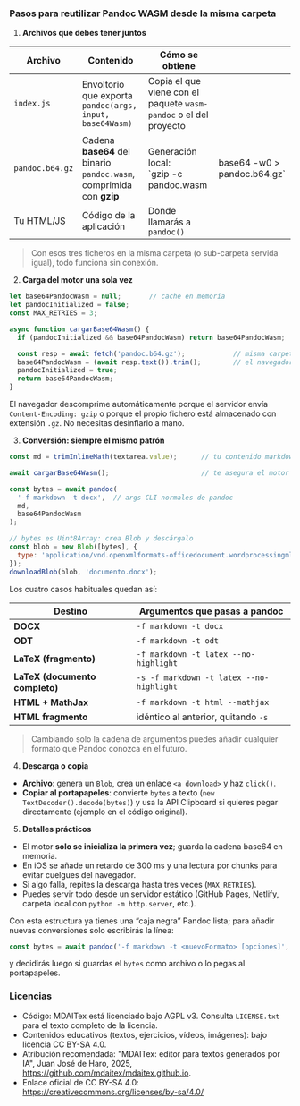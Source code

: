 ### Pasos para reutilizar Pandoc WASM desde la misma carpeta

1. **Archivos que debes tener juntos**

| Archivo         | Contenido                                                            | Cómo se obtiene                                                   |                              |
| --------------- | -------------------------------------------------------------------- | ----------------------------------------------------------------- | ---------------------------- |
| `index.js`      | Envoltorio que exporta `pandoc(args, input, base64Wasm)`             | Copia el que viene con el paquete `wasm-pandoc` o el del proyecto |                              |
| `pandoc.b64.gz` | Cadena **base64** del binario `pandoc.wasm`, comprimida con **gzip** | Generación local:<br>\`gzip -c pandoc.wasm                        | base64 -w0 > pandoc.b64.gz\` |
| Tu HTML/JS      | Código de la aplicación                                              | Donde llamarás a `pandoc()`                                       |                              |

> Con esos tres ficheros en la misma carpeta (o sub-carpeta servida igual), todo funciona sin conexión.

2. **Carga del motor una sola vez**

```js
let base64PandocWasm = null;       // cache en memoria
let pandocInitialized = false;
const MAX_RETRIES = 3;

async function cargarBase64Wasm() {
  if (pandocInitialized && base64PandocWasm) return base64PandocWasm;

  const resp = await fetch('pandoc.b64.gz');            // misma carpeta
  base64PandocWasm = (await resp.text()).trim();        // el navegador ya descomprime
  pandocInitialized = true;
  return base64PandocWasm;
}
```

El navegador descomprime automáticamente porque el servidor envía `Content-Encoding: gzip` o porque el propio fichero está almacenado con extensión `.gz`. No necesitas desinflarlo a mano.&#x20;

3. **Conversión: siempre el mismo patrón**

```js
const md = trimInlineMath(textarea.value);      // tu contenido markdown

await cargarBase64Wasm();                       // te asegura el motor en RAM

const bytes = await pandoc(
  '-f markdown -t docx',  // args CLI normales de pandoc
  md,
  base64PandocWasm
);

// bytes es Uint8Array: crea Blob y descárgalo
const blob = new Blob([bytes], {
  type: 'application/vnd.openxmlformats-officedocument.wordprocessingml.document'
});
downloadBlob(blob, 'documento.docx');
```

Los cuatro casos habituales quedan así:

| Destino                        | Argumentos que pasas a **pandoc**        |
| ------------------------------ | ---------------------------------------- |
| **DOCX**                       | `-f markdown -t docx`                    |
| **ODT**                        | `-f markdown -t odt`                     |
| **LaTeX (fragmento)**          | `-f markdown -t latex --no-highlight`    |
| **LaTeX (documento completo)** | `-s -f markdown -t latex --no-highlight` |
| **HTML + MathJax**             | `-f markdown -t html --mathjax`          |
| **HTML fragmento**             | idéntico al anterior, quitando `-s`      |

> Cambiando solo la cadena de argumentos puedes añadir cualquier formato que Pandoc conozca en el futuro.

4. **Descarga o copia**

* **Archivo**: genera un `Blob`, crea un enlace `<a download>` y haz `click()`.
* **Copiar al portapapeles**: convierte `bytes` a texto (`new TextDecoder().decode(bytes)`) y usa la API Clipboard si quieres pegar directamente (ejemplo en el código original).&#x20;

5. **Detalles prácticos**

* El motor **solo se inicializa la primera vez**; guarda la cadena base64 en memoria.
* En iOS se añade un retardo de 300 ms y una lectura por chunks para evitar cuelgues del navegador.&#x20;
* Si algo falla, repites la descarga hasta tres veces (`MAX_RETRIES`).
* Puedes servir todo desde un servidor estático (GitHub Pages, Netlify, carpeta local con `python -m http.server`, etc.).

Con esta estructura ya tienes una “caja negra” Pandoc lista; para añadir nuevas conversiones solo escribirás la línea:

```js
const bytes = await pandoc('-f markdown -t <nuevoFormato> [opciones]', texto, base64PandocWasm);
```

y decidirás luego si guardas el `bytes` como archivo o lo pegas al portapapeles.


### Licencias

- Código: MDAITex está licenciado bajo AGPL v3. Consulta `LICENSE.txt` para el texto completo de la licencia.
- Contenidos educativos (textos, ejercicios, vídeos, imágenes): bajo licencia CC BY-SA 4.0.
- Atribución recomendada: "MDAITex: editor para textos generados por IA", Juan José de Haro, 2025, https://github.com/mdaitex/mdaitex.github.io.
- Enlace oficial de CC BY-SA 4.0: https://creativecommons.org/licenses/by-sa/4.0/
